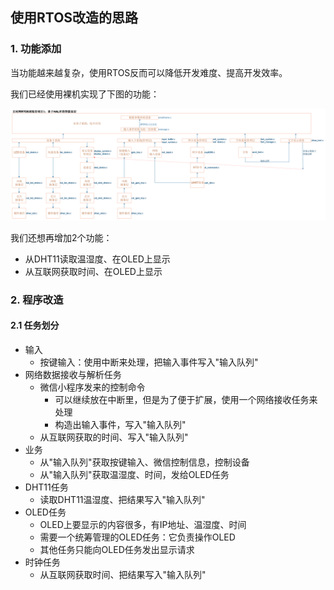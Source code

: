 ## 使用RTOS改造的思路

### 1. 功能添加

当功能越来越复杂，使用RTOS反而可以降低开发难度、提高开发效率。

我们已经使用裸机实现了下图的功能：

![](pic/01_hal_smart_framwwork.png)



我们还想再增加2个功能：

* 从DHT11读取温湿度、在OLED上显示
* 从互联网获取时间、在OLED上显示



### 2. 程序改造

#### 2.1 任务划分

* 输入
  * 按键输入：使用中断来处理，把输入事件写入"输入队列"
* 网络数据接收与解析任务
  * 微信小程序发来的控制命令
    * 可以继续放在中断里，但是为了便于扩展，使用一个网络接收任务来处理
    * 构造出输入事件，写入"输入队列"
  * 从互联网获取的时间、写入"输入队列"
* 业务
  * 从"输入队列"获取按键输入、微信控制信息，控制设备
  * 从"输入队列"获取温湿度、时间，发给OLED任务
* DHT11任务
  * 读取DHT11温湿度、把结果写入"输入队列"
* OLED任务
  * OLED上要显示的内容很多，有IP地址、温湿度、时间
  * 需要一个统筹管理的OLED任务：它负责操作OLED
  * 其他任务只能向OLED任务发出显示请求
* 时钟任务
  * 从互联网获取时间、把结果写入"输入队列"

